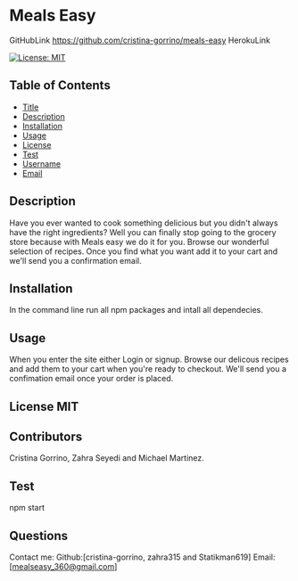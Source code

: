 # Meals Easy

GitHubLink https://github.com/cristina-gorrino/meals-easy
HerokuLink

[![License: MIT](https://img.shields.io/badge/License-MIT-yellow.svg)](https://opensource.org/licenses/MIT)

## Table of Contents

- [Title](#Title)
- [Description](#description)
- [Installation](#installation)
- [Usage](#usage)
- [License](#license)
- [Test](#test)
- [Username](#username)
- [Email](#license)

## Description

Have you ever wanted to cook something delicious but you didn't always
have the right ingredients? Well you can finally stop going to the grocery
store because with Meals easy we do it for you. Browse our wonderful
selection of recipes. Once you find what you want add it to your cart and
we'll send you a confirmation email.

## Installation

In the command line run all npm packages and intall all dependecies.

## Usage

When you enter the site either Login or signup. Browse our delicous recipes and add them to your cart when you're ready to checkout. We'll send you a confimation email once your order is placed.

## License MIT

## Contributors

Cristina Gorrino, Zahra Seyedi and Michael Martinez.

## Test

npm start

## Questions

Contact me:
Github:[cristina-gorrino, zahra315 and Statikman619]
Email:[mealseasy_360@gmail.com]